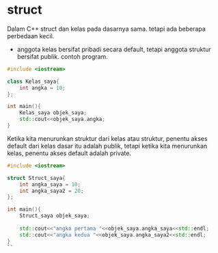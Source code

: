 # struct

Dalam C++ struct dan kelas pada dasarnya sama. tetapi ada beberapa perbedaan kecil. 
- anggota kelas bersifat pribadi secara default, tetapi anggota struktur bersifat publik. contoh program.
```cpp
#include <iostream>

class Kelas_saya{
    int angka = 10;
};

int main(){
    Kelas_saya objek_saya;
    std::cout<<objek_saya.angka;
}
```
Ketika kita menurunkan struktur dari kelas atau struktur, penentu akses default dari kelas dasar itu adalah publik, tetapi ketika kita menurunkan kelas, penentu akses default adalah private.
```cpp
#include <iostream>

struct Struct_saya{
    int angka_saya = 10;
    int angka_saya2 = 20;
};

int main(){
    Struct_saya objek_saya;
    
    std::cout<<"angka pertama "<<objek_saya.angka_saya<<std::endl;
    std::cout<<"angka kedua "<<objek_saya.angka_saya2<<std::endl;
}
``
